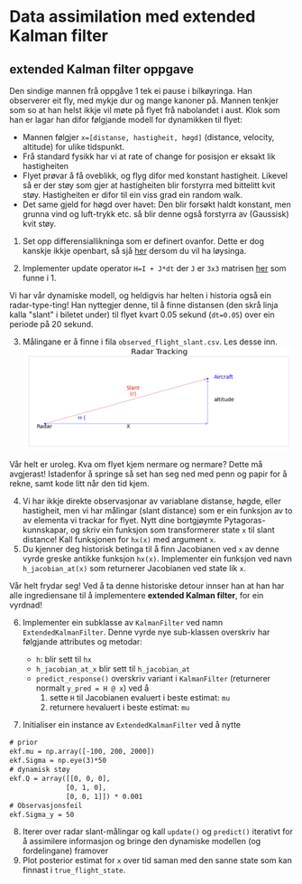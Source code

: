 # Data assimilation med extended Kalman filter


## extended Kalman filter oppgave

Den sindige mannen frå oppgåve 1 tek ei pause i bilkøyringa.
Han observerer eit fly, med mykje dur og mange kanoner på. 
Mannen tenkjer som so at han helst ikkje vil møte på flyet frå nabolandet i aust.
Klok som han er lagar han difor følgjande modell for dynamikken til flyet:

- Mannen følgjer `x=[distanse, hastigheit, høgd]` (distance, velocity, altitude) for ulike tidspunkt.
- Frå standard fysikk har vi at rate of change for posisjon er eksakt lik hastigheiten
- Flyet prøvar å få oveblikk, og flyg difor med konstant hastigheit. Likevel så er der støy som gjer at hastigheiten blir forstyrra med bittelitt kvit støy. Hastigheiten er difor til ein viss grad ein random walk.
- Det same gjeld for høgd over havet: Den blir forsøkt haldt konstant, men grunna vind og luft-trykk etc. så blir denne også forstyrra av (Gaussisk) kvit støy.

1. Set opp differensiallikninga som er definert ovanfor. Dette er dog kanskje ikkje openbart, så sjå [her](https://github.com/Sonat-Consulting/kf-demo/blob/main/extended-kalman-filter/differential_model.png) dersom du vil ha løysinga.

2. Implementer update operator `H=I + J*dt` der `J` er `3x3` matrisen [her](https://github.com/Sonat-Consulting/kf-demo/blob/main/extended-kalman-filter/differential_model.png) som funne i 1.

Vi har vår dynamiske modell, og heldigvis har helten i historia også ein radar-type-ting!
Han nyttegjer denne, til å finne distansen (den skrå linja kalla "slant" i biletet under) til flyet kvart 0.05 sekund (`dt=0.05`) over ein periode på 20 sekund.

3. Målingane er å finne i fila `observed_flight_slant.csv`. Les desse inn.
![](radar_tracking.png)

Vår helt er uroleg. Kva om flyet kjem nermare og nermare? Dette må avgjerast! Istadenfor å springe så set han seg ned med penn og papir for å rekne, samt kode litt når den tid kjem.

4. Vi har ikkje direkte observasjonar av variablane distanse, høgde, eller hastigheit, men vi har målingar (slant distance) som er ein funksjon av to av elementa vi trackar for flyet. Nytt dine bortgjøymte Pytagoras-kunnskapar, og skriv ein funksjon som transformerer state `x` til slant distance! Kall funksjonen for `hx(x)` med argument `x`.
5. Du kjenner deg historisk betinga til å finn Jacobianen ved `x` av denne vyrde greske antikke funksjon `hx(x)`. Implementer ein funksjon ved navn `h_jacobian_at(x)` som returnerer Jacobianen ved state lik `x`.

Vår helt frydar seg! Ved å ta denne historiske detour innser han at han har alle ingrediensane til å implementere **extended Kalman filter**, for ein vyrdnad!

6. Implementer ein subklasse av `KalmanFilter` ved namn `ExtendedKalmanFilter`. Denne vyrde nye sub-klassen overskriv har følgjande attributes og metodar:
    - `h`: blir sett til `hx`
    - `h_jacobian_at_x` blir sett til `h_jacobian_at`
    - `predict_response()` overskriv variant i `KalmanFilter` (returnerer normalt `y_pred = H @ x`) ved å
         1. sette `H` til Jacobianen evaluert i beste estimat: `mu`
         2. returnere `h`evaluert i beste estimat: `mu` 

7. Initialiser ein instance av `ExtendedKalmanFilter` ved å nytte 
```
# prior
ekf.mu = np.array([-100, 200, 2000])
ekf.Sigma = np.eye(3)*50
# dynamisk støy
ekf.Q = array([[0, 0, 0],
              [0, 1, 0],
              [0, 0, 1]]) * 0.001
# Observasjonsfeil
ekf.Sigma_y = 50
```

8. Iterer over radar slant-målingar og kall `update()` og `predict()` iterativt for å assimilere informasjon og bringe den dynamiske modellen (og fordelingane) framover
9. Plot posterior estimat for `x` over tid saman med den sanne state som kan finnast i `true_flight_state`.
